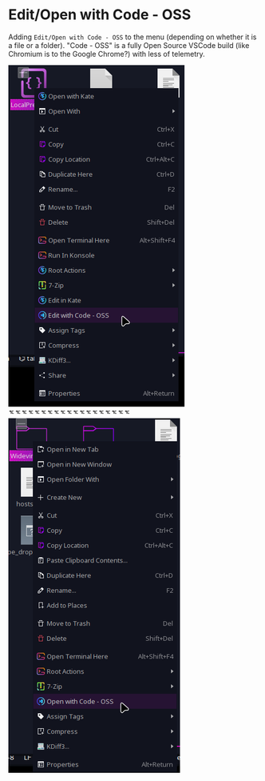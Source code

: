# Edit/Open with Code - OSS
Adding `Edit/Open with Code - OSS` to the menu (depending on whether it is a file or a folder). "Code - OSS" is a fully Open Source VSCode build (like Chromium is to the Google Chrome?) with less of telemetry.

![](File.png) ᅚᅚᅚᅚᅚᅚᅚᅚᅚᅚᅚᅚᅚᅚᅚᅚᅚᅚᅚ ![](Dir.png)
